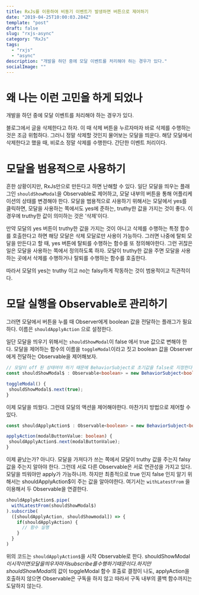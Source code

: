```yaml
---
title: RxJs를 이용하여 비동기 이벤트가 발생하면 버튼으로 제어하기
date: "2019-04-25T10:00:03.284Z"
template: "post"
draft: false
slug: "rxjs-async"
category: "RxJs"
tags:
  - "rxjs"
  - "async"
description: "개발을 하던 중에 모달 이벤트를 처리해야 하는 경우가 있다."
socialImage: ""
---
```


# 왜 나는 이런 고민을 하게 되었나

 개발을 하던 중에 모달 이벤트를 처리해야 하는 경우가 있다.
 
 블로그에서 글을 삭제한다고 하자. 이 때 삭제 버튼을 누르자마자 바로 삭제를 수행하는 것은 조금 위험하다. 그러니 정말 삭제할 것인지 물어보는 모달을 띄운다. 해당 모달에서 삭제한다고 했을 때, 비로소 정말 삭제를 수행한다. 간단한 이벤트 처리이다.
 
# 모달을 범용적으로 사용하기
 
 흔한 상황이지만, RxJs만으로 만든다고 하면 난해할 수 있다. 일단 모달을 띄우는 플래그인 `shouldShowModal`을 Observable로 제어하고, 모달 내부의 버튼을 통해 어플리케이션의 상태를 변경해야 한다. 모달을 범용적으로 사용하기 위해서는 모달에서 yes를 클릭하면, 모달을 사용하는 쪽에서도 yes에 준하는, truthy한 값을 가지는 것이 좋다. 이 경우에 truthy한 값이 의미하는 것은 '삭제'이다.
 
 만약 모달의 yes 버튼이 truthy한 값을 가지는 것이 아니고 삭제를 수행하는 특정 함수를 호출한다고 하면 해당 모달은 삭제 모달로만 사용이 가능하다. 그러면 나중에 탈퇴 모달을 만든다고 할 때, yes 버튼에 탈퇴를 수행하는 함수를 또 정의해야한다. 그런 귀찮은 일은 모달을 사용하는 쪽에서 정의하도록 하자. 모달이 truthy한 값을 주면 모달을 사용하는 곳에서 삭제를 수행하거나 탈퇴를 수행하는 함수를 호출한다.
 
 따라서 모달의 yes는 truthy 이고 no는 falsy하게 작동하는 것이 범용적이고 직관적이다.
 
 # 모달 실행을 Observable로 관리하기
 
 그러면 모달에서 버튼을 누를 때 Observer에게 boolean 값을 전달하는 플래그가 필요하다. 이름은 `shouldApplyAction` 으로 설정한다.
 
 일단 모달을 띄우기 위해서는 `shouldShowModal`이 false 에서 true 값으로 변해야 한다. 모달을 제어하는 함수의 이름을 `toggleModal`이라고 짓고 boolean 값을 Observer에게 전달하는 Observable을 제어해보자.
 
 ```typescript
 // 모달이 off 된 상태여야 하기 때문에 BehaviorSubject로 초기값을 false로 지정한다.
const shouldShowModal$ : Observable<boolean> = new BehaviorSubject<boolean>(false);
 
toggleModal() {
  shouldShowModal$.next(true);
}
```

이제 모달을 띄웠다. 그런데 모달의 액션을 제어해야한다. 마찬가지 방법으로 제어할 수 있다. 

 ```typescript
const shouldApplyAction$ : Observable<boolean> = new BehaviorSubject<boolean>(false);
 
applyAction(modalButtonValue: boolean) {
  shouldApplyAction$.next(modalButtonValue);
}
```

이제 끝났는가? 아니다. 모달을 가져다가 쓰는 쪽에서 모달이 truthy 값을 주는지 falsy 값을 주는지 알아야 한다. 그런데 서로 다른 Observable은 서로 연관성을 가지고 있다. 모달을 띄워야만 apply가 가능하니까. 하지만 최종적으로 true 인지 false 인지 알기 위해서는 shouldApplyAction$이 주는 값을 알아야한다. 여기서는 `withLatestFrom` 을 이용해서 두 Observable을 연결한다.

```typescript
shouldApplyAction$.pipe(
  withLatestFrom(shouldShowModal$)  
).subscribe(
  ([shouldApplyAction, shouldShowmodal]) => {
    if(shouldApplyAction) {
      // 함수 실행
    }
  }
)
```

위의 코드는 `shouldApplyAction$`을 시작 Observable로 한다. shouldShowModal$이 시작이면 모달을 띄우자마자 subscribe를 수행하기 때문이다. 하지만 shouldShowModal$의 값이 toggleModal 함수 호출로 결정이 나도, applyAction을 호출하지 않으면 Observable은 구독을 하지 않고 따라서 구독 내부의 콜백 함수까지는 도달하지 않는다. 

